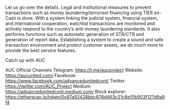Let us go over the details. Legal and institutional measures to prevent transactions such as money laundering/terrorism financing using TIER en-Cash is done.
 With a system linking the judicial system, financial system, and international cooperation, 
watchlist transactions are monitored and actively respond to the country’s anti-money laundering standards. It also performs functions such 
as automatic generation of STR/CTR and generation of report data. Establishing a system to create a sound and safe transaction environment 
and protect customer assets, we do much more to provide the best service features.

 Catch up with AUC

AUC Official Channels
Telegram: https://t.me/aucproject
Website: https://aucunited.com/
Facebook: https://www.facebook.com/advancedunitedcont/
Twitter: https://twitter.com/AUC_Project
Medium: https://advancedunitedcont.medium.com/
Block explorer: https://etherscan.io/token/0x87a92428bbc876d463c21c8e51b903f127d9a9f4




